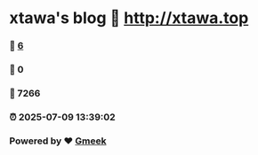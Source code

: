 # xtawa's blog :link: http://xtawa.top 
### :page_facing_up: [6](http://xtawa.top/tag.html) 
### :speech_balloon: 0 
### :hibiscus: 7266 
### :alarm_clock: 2025-07-09 13:39:02 
### Powered by :heart: [Gmeek](https://github.com/Meekdai/Gmeek)
